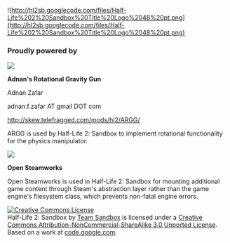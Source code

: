 ![http://hl2sb.googlecode.com/files/Half-Life%202%20Sandbox%20Title%20Logo%2048%20pt.png](http://hl2sb.googlecode.com/files/Half-Life%202%20Sandbox%20Title%20Logo%2048%20pt.png)



### Proudly powered by ###

[![](http://skew.telefragged.com/mods/hl2/ARGG/ARGG_button.jpg)](http://skew.telefragged.com/mods/hl2/ARGG)

**Adnan's Rotational Gravity Gun**

Adnan Zafar

adnan.f.zafar AT gmail DOT com

http://skew.telefragged.com/mods/hl2/ARGG/

ARGG is used by Half-Life 2: Sandbox to implement rotational functionality for the physics manipulator.


[![](http://hl2sb-src.googlecode.com/files/opensteamworks_logo2.png)](http://opensteamworks.org/)

**Open Steamworks**

Open Steamworks is used in Half-Life 2: Sandbox for mounting additional game content through Steam's abstraction layer rather than the game engine's filesystem class, which prevents non-fatal engine errors.


<a href='http://creativecommons.org/licenses/by-nc-sa/3.0/'><img src='http://i.creativecommons.org/l/by-nc-sa/3.0/88x31.png' alt='Creative Commons License' /></a><br />Half-Life 2: Sandbox by <a href='http://code.google.com/p/hl2sb/'>Team Sandbox</a> is licensed under a <a href='http://creativecommons.org/licenses/by-nc-sa/3.0/'>Creative Commons Attribution-NonCommercial-ShareAlike 3.0 Unported License</a>.<br />Based on a work at <a href='http://code.google.com/p/hl2sb-src/'>code.google.com</a>.